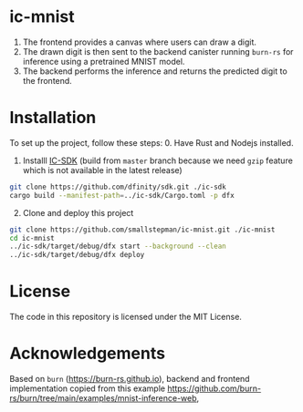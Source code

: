 # ic-mnist

1. The frontend provides a canvas where users can draw a digit. 
2. The drawn digit is then sent to the backend canister running `burn-rs` for inference using a pretrained MNIST model. 
3. The backend performs the inference and returns the predicted digit to the frontend.

# Installation 

To set up the project, follow these steps:
0. Have Rust and Nodejs installed.
1. Installl [IC-SDK](https://github.com/dfinity/sdk/) (build from `master` branch because we need `gzip` feature which is not available in the latest release) 
``` bash
git clone https://github.com/dfinity/sdk.git ./ic-sdk
cargo build --manifest-path=../ic-sdk/Cargo.toml -p dfx
```
2. Clone and deploy this project
``` bash
git clone https://github.com/smallstepman/ic-mnist.git ./ic-mnist
cd ic-mnist
../ic-sdk/target/debug/dfx start --background --clean
../ic-sdk/target/debug/dfx deploy
```

# License
The code in this repository is licensed under the MIT License.

# Acknowledgements
Based on `burn` (https://burn-rs.github.io), backend and frontend implementation copied from this example https://github.com/burn-rs/burn/tree/main/examples/mnist-inference-web, 


